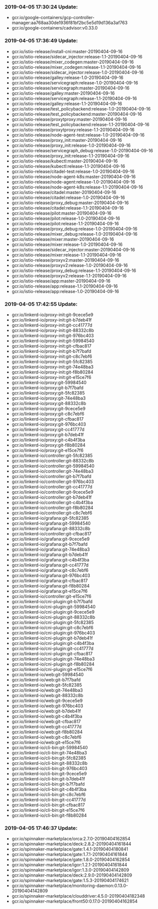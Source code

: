 ### 2019-04-05 17:30:24 Update:

- gcr.io/google-containers/gcp-controller-manager:aa768aa30de1936f81bf2bc5e5d19d136a3af763
- gcr.io/google-containers/cadvisor:v0.33.0
### 2019-04-05 17:36:49 Update:

- gcr.io/istio-release/install-cni:master-20190404-09-16
- gcr.io/istio-release/sidecar_injector:release-1.1-20190404-09-16
- gcr.io/istio-release/mixer_codegen:master-20190404-09-16
- gcr.io/istio-release/mixer_codegen:release-1.1-20190404-09-16
- gcr.io/istio-release/sidecar_injector:release-1.0-20190404-09-16
- gcr.io/istio-release/galley:release-1.0-20190404-09-16
- gcr.io/istio-release/servicegraph:release-1.0-20190404-09-16
- gcr.io/istio-release/servicegraph:master-20190404-09-16
- gcr.io/istio-release/galley:master-20190404-09-16
- gcr.io/istio-release/servicegraph:release-1.1-20190404-09-16
- gcr.io/istio-release/galley:release-1.1-20190404-09-16
- gcr.io/istio-release/test_policybackend:release-1.0-20190404-09-16
- gcr.io/istio-release/test_policybackend:master-20190404-09-16
- gcr.io/istio-release/proxytproxy:master-20190404-09-16
- gcr.io/istio-release/test_policybackend:release-1.1-20190404-09-16
- gcr.io/istio-release/proxytproxy:release-1.1-20190404-09-16
- gcr.io/istio-release/node-agent-test:release-1.0-20190404-09-16
- gcr.io/istio-release/proxy_init:master-20190404-09-16
- gcr.io/istio-release/proxy_init:release-1.0-20190404-09-16
- gcr.io/istio-release/servicegraph_debug:release-1.0-20190404-09-16
- gcr.io/istio-release/proxy_init:release-1.1-20190404-09-16
- gcr.io/istio-release/kubectl:master-20190404-09-16
- gcr.io/istio-release/kubectl:release-1.1-20190404-09-16
- gcr.io/istio-release/citadel-test:release-1.0-20190404-09-16
- gcr.io/istio-release/node-agent-k8s:master-20190404-09-16
- gcr.io/istio-release/node-agent:release-1.0-20190404-09-16
- gcr.io/istio-release/node-agent-k8s:release-1.1-20190404-09-16
- gcr.io/istio-release/citadel:master-20190404-09-16
- gcr.io/istio-release/citadel:release-1.0-20190404-09-16
- gcr.io/istio-release/proxy_debug:master-20190404-09-16
- gcr.io/istio-release/citadel:release-1.1-20190404-09-16
- gcr.io/istio-release/pilot:master-20190404-09-16
- gcr.io/istio-release/pilot:release-1.0-20190404-09-16
- gcr.io/istio-release/pilot:release-1.1-20190404-09-16
- gcr.io/istio-release/proxy_debug:release-1.0-20190404-09-16
- gcr.io/istio-release/mixer_debug:release-1.0-20190404-09-16
- gcr.io/istio-release/mixer:master-20190404-09-16
- gcr.io/istio-release/mixer:release-1.0-20190404-09-16
- gcr.io/istio-release/sidecar_injector:master-20190404-09-16
- gcr.io/istio-release/mixer:release-1.1-20190404-09-16
- gcr.io/istio-release/proxyv2:master-20190404-09-16
- gcr.io/istio-release/proxyv2:release-1.0-20190404-09-16
- gcr.io/istio-release/proxy_debug:release-1.1-20190404-09-16
- gcr.io/istio-release/proxyv2:release-1.1-20190404-09-16
- gcr.io/istio-release/app:master-20190404-09-16
- gcr.io/istio-release/app:release-1.1-20190404-09-16
- gcr.io/istio-release/app:release-1.0-20190404-09-16
### 2019-04-05 17:42:55 Update:

- gcr.io/linkerd-io/proxy-init:git-9cece5e9
- gcr.io/linkerd-io/proxy-init:git-b7deb41f
- gcr.io/linkerd-io/proxy-init:git-cc41777d
- gcr.io/linkerd-io/proxy-init:git-88332c8b
- gcr.io/linkerd-io/proxy-init:git-976bc403
- gcr.io/linkerd-io/proxy-init:git-59984540
- gcr.io/linkerd-io/proxy-init:git-cfbac817
- gcr.io/linkerd-io/proxy-init:git-b7f7bafd
- gcr.io/linkerd-io/proxy-init:git-c8c7ebf6
- gcr.io/linkerd-io/proxy-init:git-5fc82385
- gcr.io/linkerd-io/proxy-init:git-74e48ba3
- gcr.io/linkerd-io/proxy-init:git-f8b80284
- gcr.io/linkerd-io/proxy-init:git-e15ce7f6
- gcr.io/linkerd-io/proxy:git-59984540
- gcr.io/linkerd-io/proxy:git-b7f7bafd
- gcr.io/linkerd-io/proxy:git-5fc82385
- gcr.io/linkerd-io/proxy:git-74e48ba3
- gcr.io/linkerd-io/proxy:git-88332c8b
- gcr.io/linkerd-io/proxy:git-9cece5e9
- gcr.io/linkerd-io/proxy:git-c8c7ebf6
- gcr.io/linkerd-io/proxy:git-cfbac817
- gcr.io/linkerd-io/proxy:git-976bc403
- gcr.io/linkerd-io/proxy:git-cc41777d
- gcr.io/linkerd-io/proxy:git-b7deb41f
- gcr.io/linkerd-io/proxy:git-c4b4f3ba
- gcr.io/linkerd-io/proxy:git-f8b80284
- gcr.io/linkerd-io/proxy:git-e15ce7f6
- gcr.io/linkerd-io/controller:git-5fc82385
- gcr.io/linkerd-io/controller:git-88332c8b
- gcr.io/linkerd-io/controller:git-59984540
- gcr.io/linkerd-io/controller:git-74e48ba3
- gcr.io/linkerd-io/controller:git-b7f7bafd
- gcr.io/linkerd-io/controller:git-976bc403
- gcr.io/linkerd-io/controller:git-cc41777d
- gcr.io/linkerd-io/controller:git-9cece5e9
- gcr.io/linkerd-io/controller:git-b7deb41f
- gcr.io/linkerd-io/controller:git-c4b4f3ba
- gcr.io/linkerd-io/controller:git-f8b80284
- gcr.io/linkerd-io/controller:git-c8c7ebf6
- gcr.io/linkerd-io/grafana:git-5fc82385
- gcr.io/linkerd-io/grafana:git-59984540
- gcr.io/linkerd-io/grafana:git-88332c8b
- gcr.io/linkerd-io/controller:git-cfbac817
- gcr.io/linkerd-io/grafana:git-9cece5e9
- gcr.io/linkerd-io/grafana:git-b7f7bafd
- gcr.io/linkerd-io/grafana:git-74e48ba3
- gcr.io/linkerd-io/grafana:git-b7deb41f
- gcr.io/linkerd-io/grafana:git-c4b4f3ba
- gcr.io/linkerd-io/grafana:git-cc41777d
- gcr.io/linkerd-io/grafana:git-c8c7ebf6
- gcr.io/linkerd-io/grafana:git-976bc403
- gcr.io/linkerd-io/grafana:git-cfbac817
- gcr.io/linkerd-io/grafana:git-f8b80284
- gcr.io/linkerd-io/grafana:git-e15ce7f6
- gcr.io/linkerd-io/controller:git-e15ce7f6
- gcr.io/linkerd-io/cni-plugin:git-b7f7bafd
- gcr.io/linkerd-io/cni-plugin:git-59984540
- gcr.io/linkerd-io/cni-plugin:git-9cece5e9
- gcr.io/linkerd-io/cni-plugin:git-88332c8b
- gcr.io/linkerd-io/cni-plugin:git-5fc82385
- gcr.io/linkerd-io/cni-plugin:git-c8c7ebf6
- gcr.io/linkerd-io/cni-plugin:git-976bc403
- gcr.io/linkerd-io/cni-plugin:git-b7deb41f
- gcr.io/linkerd-io/cni-plugin:git-c4b4f3ba
- gcr.io/linkerd-io/cni-plugin:git-cc41777d
- gcr.io/linkerd-io/cni-plugin:git-cfbac817
- gcr.io/linkerd-io/cni-plugin:git-74e48ba3
- gcr.io/linkerd-io/cni-plugin:git-f8b80284
- gcr.io/linkerd-io/cni-plugin:git-e15ce7f6
- gcr.io/linkerd-io/web:git-59984540
- gcr.io/linkerd-io/web:git-b7f7bafd
- gcr.io/linkerd-io/web:git-5fc82385
- gcr.io/linkerd-io/web:git-74e48ba3
- gcr.io/linkerd-io/web:git-88332c8b
- gcr.io/linkerd-io/web:git-9cece5e9
- gcr.io/linkerd-io/web:git-976bc403
- gcr.io/linkerd-io/web:git-b7deb41f
- gcr.io/linkerd-io/web:git-c4b4f3ba
- gcr.io/linkerd-io/web:git-cfbac817
- gcr.io/linkerd-io/web:git-cc41777d
- gcr.io/linkerd-io/web:git-f8b80284
- gcr.io/linkerd-io/web:git-c8c7ebf6
- gcr.io/linkerd-io/web:git-e15ce7f6
- gcr.io/linkerd-io/cli-bin:git-59984540
- gcr.io/linkerd-io/cli-bin:git-74e48ba3
- gcr.io/linkerd-io/cli-bin:git-5fc82385
- gcr.io/linkerd-io/cli-bin:git-88332c8b
- gcr.io/linkerd-io/cli-bin:git-976bc403
- gcr.io/linkerd-io/cli-bin:git-9cece5e9
- gcr.io/linkerd-io/cli-bin:git-b7deb41f
- gcr.io/linkerd-io/cli-bin:git-b7f7bafd
- gcr.io/linkerd-io/cli-bin:git-c4b4f3ba
- gcr.io/linkerd-io/cli-bin:git-c8c7ebf6
- gcr.io/linkerd-io/cli-bin:git-cc41777d
- gcr.io/linkerd-io/cli-bin:git-cfbac817
- gcr.io/linkerd-io/cli-bin:git-e15ce7f6
- gcr.io/linkerd-io/cli-bin:git-f8b80284
### 2019-04-05 17:46:37 Update:

- gcr.io/spinnaker-marketplace/orca:2.7.0-20190404162854
- gcr.io/spinnaker-marketplace/deck:2.8.2-20190404161844
- gcr.io/spinnaker-marketplace/gate:1.4.1-20190404180841
- gcr.io/spinnaker-marketplace/gate:1.7.1-20190404161844
- gcr.io/spinnaker-marketplace/gate:1.8.0-20190404162854
- gcr.io/spinnaker-marketplace/igor:1.2.1-20190404161844
- gcr.io/spinnaker-marketplace/igor:1.3.0-20190404142809
- gcr.io/spinnaker-marketplace/deck:2.9.0-20190404142809
- gcr.io/spinnaker-marketplace/gate:1.5.3-20190404174621
- gcr.io/spinnaker-marketplace/monitoring-daemon:0.13.0-20190404142809
- gcr.io/spinnaker-marketplace/clouddriver:4.5.0-20190404182348
- gcr.io/spinnaker-marketplace/front50:0.17.0-20190404162854
